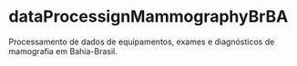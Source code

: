 # dataProcessignMammographyBrBA
Processamento de dados de equipamentos, exames e diagnósticos de mamografia em Bahia-Brasil.
